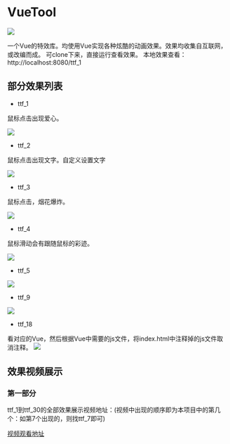 # VueTool

![](https://img-blog.csdnimg.cn/5f325b18c1fc4feeb7f31bbccd290096.png)

一个Vue的特效库。均使用Vue实现各种炫酷的动画效果。效果均收集自互联网，或改编而成。
可clone下来，直接运行查看效果。
本地效果查看：http://localhost:8080/ttf_1
## 部分效果列表

- ttf_1

鼠标点击出现爱心。

![](https://img-blog.csdnimg.cn/335ff5fd42e849c0bbd878ae4a02562b.gif)


- ttf_2

鼠标点击出现文字。自定义设置文字

![](https://img-blog.csdnimg.cn/1ec76df2b085488da0aa4fa7bcb4b7d9.gif)

- ttf_3

鼠标点击，烟花爆炸。

![](https://img-blog.csdnimg.cn/b64b3cc0e1d24a5b8d8d3b0b78b4df7e.gif)


- ttf_4

鼠标滑动会有跟随鼠标的彩迹。

![](https://img-blog.csdnimg.cn/5507db6e39c54f30839086e1ac2632f6.gif)

- ttf_5

![](https://img-blog.csdnimg.cn/c6716408a28c4daab518472053c88639.gif)



- ttf_9

![](https://img-blog.csdnimg.cn/084c8d650d464d95a974d658acdb4e5a.gif)

- ttf_18

看对应的Vue，然后根据Vue中需要的js文件，将index.html中注释掉的js文件取消注释。
![](https://img-blog.csdnimg.cn/578ce7fc099e4539b9a8249df2d33aef.gif)


## 效果视频展示

### 第一部分
ttf_1到ttf_30的全部效果展示视频地址：(视频中出现的顺序即为本项目中的第几个：如第7个出现的，则找ttf_7即可)

[视频观看地址](https://www.bilibili.com/video/bv1P5411m7VP)







